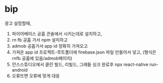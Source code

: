 # bip

광고 설정할때,
1. 파이어베이스 공홈 콘솔에서 시키는데로 설치하고,
2. rn fb 공홈 가서 npm 설치하고
3. admob 공홈가서 app id 정확히 가져오고
4. 가져온 app id 프로젝트-루트폴더에 firebase.json 파일 만들어서 넣고, (형식은 rnfb 공홈에 있음/admob페이지)
5. 안스스튜디오에서 클린 빌드, 리빌드, 그래들 싱크 완료후 npx react-native run-android
6. 오류뜨면 오류에 맞게 대응
